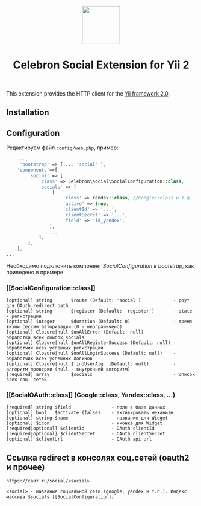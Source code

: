 <p align="center">
    <a href="https://github.com/yiisoft" target="_blank">
        <img src="https://avatars0.githubusercontent.com/u/993323" height="100px">
    </a>
    <h1 align="center">Celebron Social Extension for Yii 2</h1>
    <br/>
</p>

This extension provides the HTTP client for the [Yii framework 2.0](http://www.yiiframework.com).


Installation
------------


Configuration
-------------
Редактируем файл `config/web.php`, пример:
```php
    ...,
     'bootstrap' => [..., 'social' ],
    'components'=>[
        'social' => [
            'class' => Celebron\social\SocialConfiguration::class,
            'socials' => [
                 [
                     'class' => Yandex::class, //Google::class и т.д.
                     'active' => true,
                     'clientId' => '...',
                     'clientSecret' => '...',
                     'field' => 'id_yandex',
                ],
                ...    
            ],  
        ],
    ],
...
```
Необходимо подключить компонент <i>SocialConfiguration</i> в <i>bootstrap</i>, как приведено в примере
### [[SocialConfiguration::class]]
    [optional] string       $route (Default: 'social')            - роут для OAuth redirect path   
    [optional] string       $register (Default: 'register')       - state - регистрации
    [optional] integer      $duration (Default: 0)                - время жизни сессии авторизации (0 - неограничено)
    [optional] Closure|null $onAllError (Default: null)           - обработка всех ошибок socials
    [optional] Closure|null $onAllRegisterSuccess (Default: null) - обработчик всех успешных регистраций
    [optional] Closure|null $onAllLoginSuccess (Default: null)    - обработчик всех успешных логинов
    [optional] Closure|null $findUserAlg  (Default: null)         - алгоритм проверки (null - внутренний алгоритм)
    [required] array        $socials                              - список всех соц. сетей 

### [[SocialOAuth::class]]    (Google::class, Yandex::class, ...)
    [required] string $field               - поле в базе данных
    [optional] bool   $activate (false)    - активировать механизм
    [optional] string $name                - название для Widget
    [optional] $icon                       - иконка для Widget 
    [required|optional] $clientId          - OAuth clientId
    [required|optional] $clientSecret      - OAuth clientSecret
    [optional] $clientUrl                  - OAuth api url
    
    
Ссылка redirect в консолях соц.сетей (oauth2 и прочее)
-------------

    https://сайт.ru/social/<social> 
    
    <social> - название социальной сети (google, yandex и т.п.). Индекс массива $socials [[SocialConfiguration]]
